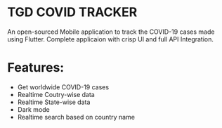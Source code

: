 # TGD COVID TRACKER
An open-sourced Mobile application to track the COVID-19 cases made using Flutter. Complete applicaion with crisp UI and full API Integration.


# Features:

  - Get worldwide COVID-19 cases
  - Realtime Coutry-wise data
  - Realtime State-wise data
  - Dark mode 
  - Realtime search based on country name
